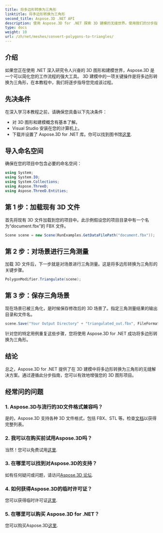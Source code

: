 ```yaml
---
title: 将多边形转换为三角形
linktitle: 将多边形转换为三角形
second_title: Aspose.3D .NET API
description: 使用 Aspose.3D for .NET 探索 3D 建模的无缝世界。使用我们的分步指南轻松将多边形转换为三角形。立即下载免费试用版！
type: docs
weight: 10
url: /zh/net/meshes/convert-polygons-to-triangles/
---
```

## 介绍
如果您正在使用 .NET 深入研究令人兴奋的 3D 图形和建模世界，Aspose.3D 是一个可以简化您的工作流程的强大工具。 3D 建模中的一项关键操作是将多边形转换为三角形，在本教程中，我们将逐步指导您完成该过程。
## 先决条件
在深入学习本教程之前，请确保您具备以下先决条件：
- 对 3D 图形和建模概念有基本了解。
- Visual Studio 安装在您的计算机上。
- 下载并设置了 Aspose.3D for .NET 库。你可以找到图书馆[这里](https://releases.aspose.com/3d/net/).
## 导入命名空间
确保在您的项目中包含必要的命名空间：
```csharp
using System;
using System.IO;
using System.Collections;
using Aspose.ThreeD;
using Aspose.ThreeD.Entities;
```
## 第 1 步：加载现有 3D 文件
首先将现有 3D 文件加载到您的项目中。此示例假设您的项目目录中有一个名为“document.fbx”的 FBX 文件。
```csharp
Scene scene = new Scene(RunExamples.GetDataFilePath("document.fbx"));
```
## 第 2 步：对场景进行三角测量
加载 3D 文件后，下一步就是对场景进行三角测量。这是将多边形转换为三角形的关键步骤。
```csharp
PolygonModifier.Triangulate(scene);
```
## 第 3 步：保存三角场景
现在场景已被三角化，是时候保存修改后的 3D 场景了。指定三角测量结果的输出目录和文件名。
```csharp
scene.Save("Your Output Directory" + "triangulated_out.fbx", FileFormat.FBX7400ASCII);
```
针对您的特定用例重复这些步骤，您将使用 Aspose.3D for .NET 成功将多边形转换为三角形。
## 结论
总之，Aspose.3D for .NET 提供了在 3D 建模中将多边形转换为三角形的无缝解决方案。通过遵循此分步指南，您可以有效地增强您的 3D 图形项目。
## 经常问的问题
### 1. Aspose.3D与流行的3D文件格式兼容吗？
是的，Aspose.3D 支持各种 3D 文件格式，包括 FBX、STL 等。检查[文档](https://reference.aspose.com/3d/net/)以获得完整列表。
### 2. 我可以在购买前试用Aspose.3D吗？
当然！您可以免费试用[这里](https://releases.aspose.com/).
### 3. 在哪里可以找到对Aspose.3D的支持？
如有任何疑问或问题，请访问[Aspose.3D 论坛](https://forum.aspose.com/c/3d/18).
### 4. 如何获得Aspose.3D的临时许可证？
您可以获得临时许可证[这里](https://purchase.aspose.com/temporary-license/).
### 5. 在哪里可以购买 Aspose.3D for .NET？
您可以购买Aspose.3D[这里](https://purchase.aspose.com/buy).